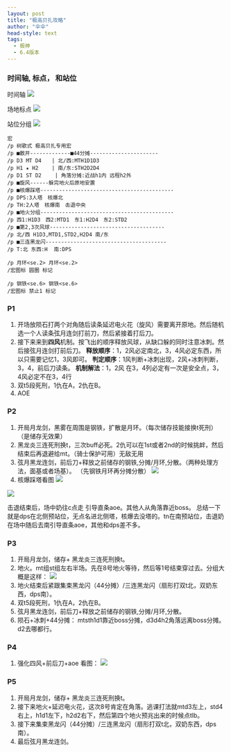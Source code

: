 ```yaml
---
layout: post
title: "极高贝扎攻略"
author: "伞伞"
head-style: text 
tags:
  - 极神
  - 6.4版本
---
```


### 时间轴, 标点， 和站位

时间轴
![](https://imgur.com/a/Kkm60NW)

场地标点
![](https://imgur.com/HaZ87BW)

站位分组
![](https://imgur.com/j6hqHhO)

~~~~~~
宏
/p 树歌式 极高贝扎专用宏
/p ■散开-------------■44分摊----------------------
/p D3 MT D4　　| 北/西:MTH1D1D3
/p H1 ★ H2　 　| 南/东:STH2D2D4
/p D1 ST D2　　 | 角落分摊:近战h1内 远程h2外
/p ■旋风------躲完地火后原地安置
/p ■核爆踩塔-------------------------------------------
/p DPS:3人塔　核爆北
/p TH:2人塔　核爆南　击退中央
/p ■地火分组-------------------------------------------
/p 西1:H1D3　西2:MTD1　东1:H2D4　东2:STD2
/p ■第2,3次风球-------------------------------------
/p 北/西 H1D3,MTD1,STD2,H2D4 南/东
/p ■三连黑龙闪---------------------------------------
/p T:北 东西:H  南:DPS

/p 月环<se.2> 月环<se.2> 
/宏图标 圆圈 标记

/p 钢铁<se.6> 钢铁<se.6> 
/宏图标 禁止1 标记
~~~~~~
### P1

1. 开场放陨石打两个对角随后读条延迟电火花（旋风）需要离开原地。然后随机选一个人读条弦月连剑打前刀，然后紧接着打后刀。
2. 接下来来到**四风**机制。按飞出的顺序释放风球，从缺口躲的同时注意冰刺。然后接弦月连剑打前后刀。
**释放顺序**：1，2风必定南北，3，4风必定东西，所以只需要记忆1，3风即可。
**判定顺序**：1风判断+冰刺出现，2风+冰刺判断，3，4，前后刀读条。
**机制解法**：1，2风 在3，4列必定有一次是安全点，3，4风必定不在3，4行
3. 双t5段死刑，1仇在A，2仇在B。
4. AOE

### P2
1. 开局月龙剑，黑雾在周围是钢铁，扩散是月环。（每次储存技能接换t死刑）（是储存无效果）
2. 黑龙炎三连死刑换t，三次buff必死。2仇可以在1st或者2nd的时候挑衅，然后结束后再退避给mt。（骑士保护可用）无敌无用
3. 弦月黑龙连剑，前后刀+释放之前储存的钢铁,分摊/月环,分散。（两种处理方法，面基或者场基）。 （先钢铁月环再分摊分散）
![](https://imgur.com/whXmp0O)
4. 核爆踩塔看图
![](https://imgur.com/OMgoEzB)

![](https://imgur.com/72J43kk)

击退结束后，场中奶往c点走 引导直条aoe。其他人从角落靠近boss。
总结一下就是dps在北侧预站位，无点名进北侧塔，核爆去没塔的。tn在南预站位，击退奶在场中随后去南引导直条aoe，其他和dps差不多。

### P3
1. 开局月龙剑，储存+ 黑龙炎三连死刑换t。
2. 地火。mt组st组左右半场。先在8号地火等待，然后等1号结束穿过去。分组大概是这样：
![](https://imgur.com/EbJhBOQ)
3. 地火结束后紧跟集束黑龙闪（44分摊）/三连黑龙闪（扇形打双t北，双奶东西，dps南）。
4. 双t5段死刑，1仇在A，2仇在B。
5. 弦月黑龙连剑，前后刀+释放之前储存的钢铁,分摊/月环,分散。
6. 陨石+冰刺+44分摊： mtsth1d1靠近boss分摊，d3d4h2角落远离boss分摊。d2去哪都行。

### P4
1. 强化四风+前后刀+aoe 看图：
![](https://imgur.com/8f5MFu8)

### P5

1. 开局月龙剑，储存+ 黑龙炎三连死刑换t。
2. 接下来地火+延迟电火花，这次8号肯定在角落。逃课打法就mtd3左上，std4右上，h1d1左下，h2d2右下，然后第四个地火预兆出来的时候点tlb。
3. 接下来集束黑龙闪（44分摊）/三连黑龙闪（扇形打双t北，双奶东西，dps南）。
4. 最后弦月黑龙连剑。
